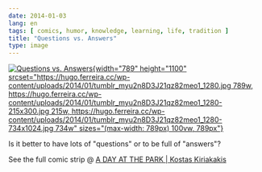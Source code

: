 ```yaml
---
date: 2014-01-03
lang: en
tags: [ comics, humor, knowledge, learning, life, tradition ]
title: "Questions vs. Answers"
type: image
---
```


[![Questions vs.
Answers](https://hugo.ferreira.cc/wp-content/uploads/2014/01/tumblr_myu2n8D3J21qz82meo1_1280.jpg){width="789"
height="1100"
srcset="https://hugo.ferreira.cc/wp-content/uploads/2014/01/tumblr_myu2n8D3J21qz82meo1_1280.jpg 789w, https://hugo.ferreira.cc/wp-content/uploads/2014/01/tumblr_myu2n8D3J21qz82meo1_1280-215x300.jpg 215w, https://hugo.ferreira.cc/wp-content/uploads/2014/01/tumblr_myu2n8D3J21qz82meo1_1280-734x1024.jpg 734w"
sizes="(max-width: 789px) 100vw, 789px"}](https://hugo.ferreira.cc/wp-content/uploads/2014/01/tumblr_myu2n8D3J21qz82meo1_1280.jpg)

Is it better to have lots of "questions" or to be full of "answers"?

See the full comic strip @ [A DAY AT THE PARK | Kostas
Kiriakakis](http://kiriakakis.net/comics/mused/a-day-at-the-park)

